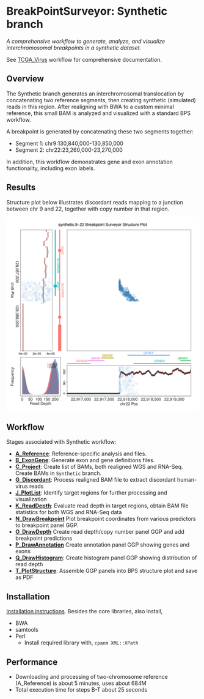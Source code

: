 # BreakPointSurveyor: Synthetic branch

*A comprehensive workflow to generate, analyze, and visualize interchromosomal breakpoints in a synthetic dataset.*

See [TCGA_Virus](https://github.com/ding-lab/BreakPointSurveyor) workflow for comprehensive documentation.

## Overview

The Synthetic branch generates an interchromosomal translocation by concatenating two reference segments,
then creating synthetic (simulated) reads in this region.  After realigning with BWA to a custom minimal reference,
this small BAM is analyzed and visualized with a standard BPS workflow.

A breakpoint is generated by concatenating these two segments together:
* Segment 1: chr9:130,840,000-130,850,000
* Segment 2: chr22:23,260,000-23,270,000

In addition, this workflow demonstrates gene and exon annotation functionality, including exon labels.

## Results

Structure plot below illustrates discordant reads mapping to a junction between chr 9 and 22, together with copy number
in that region.

<img src="T_PlotStructure/plots/synthetic.9-22.AA.chr22_chr9.BreakpointSurvey.png" width="600"/>

## Workflow

Stages associated with Synthetic workflow:

* **[A_Reference](A_Reference/README.md)**: Reference-specific analysis and files.
* **[B_ExonGene](B_ExonGene/README.md)**: Generate exon and gene definitions files.
* **[C_Project](C_Project/README.md)**: Create list of BAMs, both realigned WGS and RNA-Seq.  Create BAMs in `Synthetic` branch.
* **[G_Discordant](G_Discordant/README.md)**: Process realigned BAM file to extract discordant human-virus reads
* **[J_PlotList](J_PlotList/README.md)**: Identify target regions for further processing and visualization
* **[K_ReadDepth](K_ReadDepth/README.md)**: Evaluate read depth in target regions, obtain BAM file statistics for both WGS and RNA-Seq data
* **[N_DrawBreakpoint](N_DrawBreakpoint/README.md)** Plot breakpoint coordinates from various predictors to breakpoint panel GGP.
* **[O_DrawDepth](O_DrawDepth/README.md)** Create read depth/copy number panel GGP and add breakpoint predictions
* **[P_DrawAnnotation](P_DrawAnnotation/README.md)** Create annotation panel GGP showing genes and exons
* **[Q_DrawHistogram](Q_DrawHistogram/README.md)**: Create histogram panel GGP showing distribution of read depth
* **[T_PlotStructure](T_PlotStructure/README.md)**: Assemble GGP panels into BPS structure plot and save as PDF

## Installation

[Installation instructions](https://github.com/ding-lab/BreakPointSurveyor/blob/master/INSTALL.md).  Besides the core libraries, also install,
* BWA
* samtools
* Perl
  * Install required library with, `cpanm XML::XPath`

## Performance

* Downloading and processing of two-chromosome reference (A_Reference) is about 5 minutes, uses about 684M
* Total execution time for steps B-T about 25 seconds

